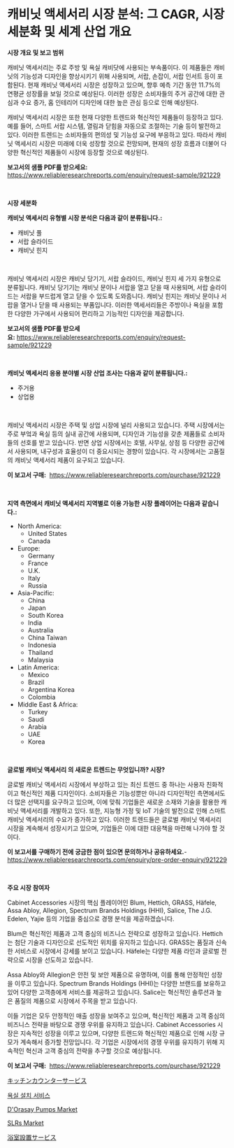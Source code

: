 <p><h1>캐비닛 액세서리 시장 분석: 그 CAGR, 시장 세분화 및 세계 산업 개요</h1></p><p><strong>시장 개요 및 보고 범위</strong></p>
<p><p>캐비닛 액세서리는 주로 주방 및 욕실 캐비닷에 사용되는 부속품이다. 이 제품들은 캐비닛의 기능성과 디자인을 향상시키기 위해 사용되며, 서랍, 손잡이, 서랍 인서트 등이 포함된다. 현재 캐비닛 액세서리 시장은 성장하고 있으며, 향후 예측 기간 동안 11.7%의 연평균 성장률을 보일 것으로 예상된다. 이러한 성장은 소비자들의 주거 공간에 대한 관심과 수요 증가, 홈 인테리어 디자인에 대한 높은 관심 등으로 인해 예상된다.</p><p>캐비닛 액세서리 시장은 또한 현재 다양한 트렌드와 혁신적인 제품들이 등장하고 있다. 예를 들어, 스마트 서랍 시스템, 열림과 닫힘을 자동으로 조절하는 기술 등이 발전하고 있다. 이러한 트렌드는 소비자들의 편의성 및 기능성 요구에 부응하고 있다. 따라서 캐비닛 액세서리 시장은 미래에 더욱 성장할 것으로 전망되며, 현재의 성장 흐름과 더불어 다양한 혁신적인 제품들이 시장에 등장할 것으로 예상된다.</p></p>
<p><strong>보고서의 샘플 PDF를 받으세요:</strong> <a href="https://www.reliableresearchreports.com/enquiry/request-sample/921229">https://www.reliableresearchreports.com/enquiry/request-sample/921229</a></p>
<p>&nbsp;</p>
<p><strong>시장 세분화</strong></p>
<p><strong>캐비닛 액세서리 유형별 시장 분석은 다음과 같이 분류됩니다.:</strong></p>
<p><ul><li>캐비닛 풀</li><li>서랍 슬라이드</li><li>캐비닛 힌지</li></ul></p>
<p>&nbsp;</p>
<p><p>캐비닛 액세서리 시장은 캐비닛 당기기, 서랍 슬라이드, 캐비닛 힌지 세 가지 유형으로 분류됩니다. 캐비닛 당기기는 캐비닛 문이나 서랍을 열고 닫을 때 사용되며, 서랍 슬라이드는 서랍을 부드럽게 열고 닫을 수 있도록 도와줍니다. 캐비닛 힌지는 캐비닛 문이나 서랍을 열거나 닫을 때 사용되는 부품입니다. 이러한 액세서리들은 주방이나 욕실을 포함한 다양한 가구에서 사용되어 편리하고 기능적인 디자인을 제공합니다.</p></p>
<p><strong>보고서의 샘플 PDF를 받으세요:</strong>&nbsp;<a href="https://www.reliableresearchreports.com/enquiry/request-sample/921229">https://www.reliableresearchreports.com/enquiry/request-sample/921229</a></p>
<p>&nbsp;</p>
<p><strong> 캐비닛 액세서리 응용 분야별 시장 산업 조사는 다음과 같이 분류됩니다.:</strong></p>
<p><ul><li>주거용</li><li>상업용</li></ul></p>
<p>&nbsp;</p>
<p><p>캐비닛 액세서리 시장은 주택 및 상업 시장에 널리 사용되고 있습니다. 주택 시장에서는 주로 부엌과 욕실 등의 실내 공간에 사용되며, 디자인과 기능성을 갖춘 제품들로 소비자들의 선호를 받고 있습니다. 반면 상업 시장에서는 호텔, 사무실, 상점 등 다양한 공간에서 사용되며, 내구성과 효율성이 더 중요시되는 경향이 있습니다. 각 시장에서는 고품질의 캐비닛 액세서리 제품이 요구되고 있습니다.</p></p>
<p><strong>이 보고서 구매:</strong>&nbsp; <a href="https://www.reliableresearchreports.com/purchase/921229">https://www.reliableresearchreports.com/purchase/921229</a></p>
<p>&nbsp;</p>
<p><strong>지역 측면에서 캐비닛 액세서리 지역별로 이용 가능한 시장 플레이어는 다음과 같습니다.:</strong></p>
<p><ul>
    <li>
        North America:
        <ul>
            <li>United States</li>
            <li>Canada</li>
        </ul>
    </li>
    <li>
        Europe:
        <ul>
            <li>Germany</li>
            <li>France</li>
            <li>U.K.</li>
            <li>Italy</li>
            <li>Russia</li>
        </ul>
    </li>
    <li>
        Asia-Pacific:
        <ul>
            <li>China</li>
            <li>Japan</li>
            <li>South Korea</li>
            <li>India</li>
            <li>Australia</li>
            <li>China Taiwan</li>
            <li>Indonesia</li>
            <li>Thailand</li>
            <li>Malaysia</li>
        </ul>
    </li>
    <li>
        Latin America:
        <ul>
            <li>Mexico</li>
            <li>Brazil</li>
            <li>Argentina Korea</li>
            <li>Colombia</li>
        </ul>
    </li>
    <li>
        Middle East & Africa:
        <ul>
            <li>Turkey</li>
            <li>Saudi</li>
            <li>Arabia</li>
            <li>UAE</li>
            <li>Korea</li>
        </ul>
    </li>
    </ul></p>
<p>&nbsp;</p>
<p><strong>글로벌 캐비닛 액세서리 의 새로운 트렌드는 무엇입니까? 시장?</strong></p>
<p><p>글로벌 캐비닛 액세서리 시장에서 부상하고 있는 최신 트렌드 중 하나는 사용자 친화적이고 혁신적인 제품 디자인이다. 소비자들은 기능성뿐만 아니라 디자인적인 측면에서도 더 많은 선택지를 요구하고 있으며, 이에 맞춰 기업들은 새로운 소재와 기술을 활용한 캐비닛 액세서리를 개발하고 있다. 또한, 지능형 가정 및 IoT 기술의 발전으로 인해 스마트 캐비닛 액세서리의 수요가 증가하고 있다. 이러한 트렌드들은 글로벌 캐비닛 액세서리 시장을 계속해서 성장시키고 있으며, 기업들은 이에 대한 대응책을 마련해 나가야 할 것이다.</p></p>
<p><strong>이 보고서를 구매하기 전에 궁금한 점이 있으면 문의하거나 공유하세요.</strong>- <a href="https://www.reliableresearchreports.com/enquiry/pre-order-enquiry/921229">https://www.reliableresearchreports.com/enquiry/pre-order-enquiry/921229</a></p>
<p>&nbsp;</p>
<p><strong>주요 시장 참여자</strong></p>
<p><p>Cabinet Accessories 시장의 핵심 플레이어인 Blum, Hettich, GRASS, Häfele, Assa Abloy, Allegion, Spectrum Brands Holdings (HHI), Salice, The J.G. Edelen, Yajie 등의 기업을 중심으로 경쟁 분석을 제공하겠습니다. </p><p>Blum은 혁신적인 제품과 고객 중심의 비즈니스 전략으로 성장하고 있습니다. Hettich는 첨단 기술과 디자인으로 선도적인 위치를 유지하고 있습니다. GRASS는 품질과 신속한 서비스로 시장에서 강세를 보이고 있습니다. Häfele는 다양한 제품 라인과 글로벌 전략으로 시장을 선도하고 있습니다. </p><p>Assa Abloy와 Allegion은 안전 및 보안 제품으로 유명하며, 이를 통해 안정적인 성장을 이루고 있습니다. Spectrum Brands Holdings (HHI)는 다양한 브랜드를 보유하고 있어 다양한 고객층에게 서비스를 제공하고 있습니다. Salice는 혁신적인 솔루션과 높은 품질의 제품으로 시장에서 주목을 받고 있습니다. </p><p>이들 기업은 모두 안정적인 매출 성장을 보여주고 있으며, 혁신적인 제품과 고객 중심의 비즈니스 전략을 바탕으로 경쟁 우위를 유지하고 있습니다. Cabinet Accessories 시장은 지속적인 성장을 이루고 있으며, 다양한 트렌드와 혁신적인 제품으로 인해 시장 규모가 계속해서 증가할 전망입니다. 각 기업은 시장에서의 경쟁 우위를 유지하기 위해 지속적인 혁신과 고객 중심의 전략을 추구할 것으로 예상됩니다.</p></p>
<p><strong>이 보고서 구매:</strong>&nbsp;&nbsp;<a href="https://www.reliableresearchreports.com/purchase/921229">https://www.reliableresearchreports.com/purchase/921229</a></p>
<p><p><a href="https://github.com/mohamedbakry57/Market-Research-Report-List-2/blob/main/8086951182061.md">キッチンカウンターサービス</a></p><p><a href="https://github.com/laholand/Market-Research-Report-List-2/blob/main/5936999182057.md">욕실 설치 서비스</a></p><p><a href="https://issuu.com/reportprime-2/docs/dorasay-pumps-market-size-2030.pptx_b72ee1fceb824c">D'Orasay Pumps Market</a></p><p><a href="https://github.com/WillieWoodard/Market-Research-Report-List-3/blob/main/slrs-market.md">SLRs Market</a></p><p><a href="https://github.com/lababdou/Market-Research-Report-List-2/blob/main/1961592182062.md">浴室設置サービス</a></p></p>
